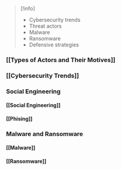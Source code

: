 >[!info]
>- Cybersecurity trends
>- Threat actors
>- Malware
>- Ransomware
>- Defensive strategies

### [[Types of Actors and Their Motives]]

### [[Cybersecurity Trends]]

### Social Engineering
#### [[Social Engineering]]
#### [[Phising]]

### Malware and Ransomware
#### [[Malware]]
#### [[Ransomware]]
